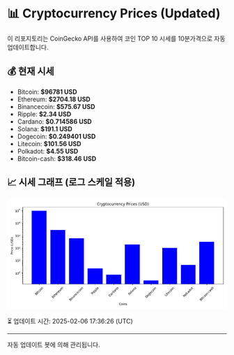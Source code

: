 
# 📊 Cryptocurrency Prices (Updated)

이 리포지토리는 CoinGecko API를 사용하여 코인 TOP 10 시세를 10분가격으로 자동 업데이트합니다.

## 💰 현재 시세
- Bitcoin: **$96781 USD**
- Ethereum: **$2704.18 USD**
- Binancecoin: **$575.67 USD**
- Ripple: **$2.34 USD**
- Cardano: **$0.714586 USD**
- Solana: **$191.1 USD**
- Dogecoin: **$0.249401 USD**
- Litecoin: **$101.56 USD**
- Polkadot: **$4.55 USD**
- Bitcoin-cash: **$318.46 USD**

## 📈 시세 그래프 (로그 스케일 적용)
![Crypto Prices](crypto_prices.png)

⏳ 업데이트 시간: 2025-02-06 17:36:26 (UTC)

---
자동 업데이트 봇에 의해 관리됩니다.
